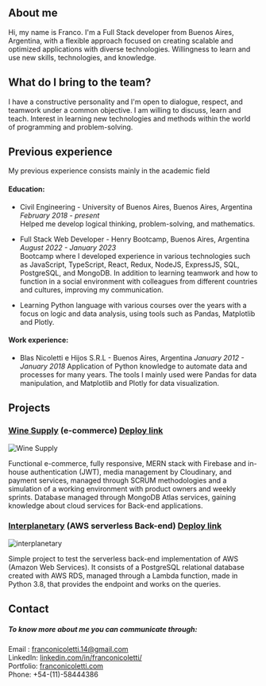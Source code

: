 <!--
**Nico0f/Nico0f** is a ✨ _special_ ✨ repository because its `README.md` (this file) appears on your GitHub profile.

Here are some ideas to get you started:

- 🔭 I’m currently working on ...
- 🌱 I’m currently learning ...
- 👯 I’m looking to collaborate on ...
- 🤔 I’m looking for help with ...
- 💬 Ask me about ...
- 📫 How to reach me: ...
- 😄 Pronouns: ...
- ⚡ Fun fact: ...
-->
## About me
Hi, my name is Franco. I'm a Full Stack developer from Buenos Aires, Argentina, with a flexible approach focused on creating scalable and optimized applications with diverse technologies. Willingness to learn and use new skills, technologies, and knowledge.

## What do I bring to the team?
I have a constructive personality and I'm open to dialogue, respect, and teamwork under a common objective. I am willing to discuss, learn and teach. Interest in learning new technologies and methods within the world of programming and problem-solving.

## Previous experience
 My previous experience consists mainly in the academic field
#### Education:
* Civil Engineering - University of Buenos Aires, Buenos Aires, Argentina <br />
*February 2018 - present* <br />
Helped me develop logical thinking, problem-solving, and mathematics.

* Full Stack Web Developer - Henry Bootcamp, Buenos Aires, Argentina <br />
*August 2022 - January 2023* <br />
Bootcamp where I developed experience in various technologies such as JavaScript, TypeScript, React, Redux, NodeJS, ExpressJS, SQL, PostgreSQL, and MongoDB. In addition to learning teamwork and how to function in a social environment with colleagues from different countries and cultures, improving my communication.

* Learning Python language with various courses over the years with a focus on logic and data analysis, using tools such as Pandas, Matplotlib and Plotly.

#### Work experience:
* Blas Nicoletti e Hijos S.R.L - Buenos Aires, Argentina
*January 2012 - January 2018*
Application of Python knowledge to automate data and processes for many years. The tools I mainly used were Pandas for data manipulation, and Matplotlib and Plotly for data visualization.

## Projects

### <ins>Wine Supply</ins> (e-commerce) [Deploy link](https://winesupply.vercel.app/)

![Wine Supply](https://user-images.githubusercontent.com/101240108/215006558-5f3092bd-af7a-419f-b2c9-bfd491ac0a3a.png)

Functional e-commerce, fully responsive, MERN stack with Firebase and in-house authentication (JWT), media management by Cloudinary, and payment services, managed through SCRUM methodologies and a simulation of a working environment with product owners and weekly sprints. Database managed through MongoDB Atlas services, gaining knowledge about cloud services for Back-end applications.

### <ins>Interplanetary</ins> (AWS serverless Back-end) [Deploy link](https://interplanetary.vercel.app/)

![interplanetary](https://user-images.githubusercontent.com/101240108/215007027-4832de61-8241-426e-927d-68fda062c302.png)

Simple project to test the serverless back-end implementation of AWS (Amazon Web Services). It consists of a PostgreSQL relational database created with AWS RDS, managed through a Lambda function, made in Python 3.8, that provides the endpoint and works on the queries. 

## Contact

##### To know more about me you can communicate through:
Email : franconicoletti.14@gmail.com <br />
LinkedIn: [linkedin.com/in/franconicoletti/](https://www.linkedin.com/in/franconicoletti/) <br />
Portfolio: [franconicoletti.com](https://www.franconicoletti.com/) <br />
Phone: +54-(11)-58444386 <br />
